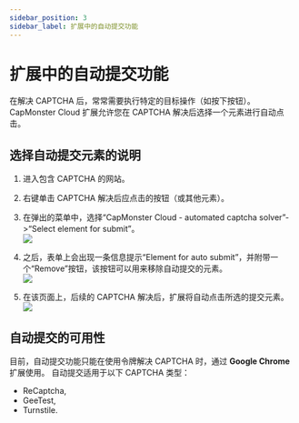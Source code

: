 ```yaml
---
sidebar_position: 3
sidebar_label: 扩展中的自动提交功能
---
```


# 扩展中的自动提交功能
在解决 CAPTCHA 后，常常需要执行特定的目标操作（如按下按钮）。 CapMonster Cloud 扩展允许您在 CAPTCHA 解决后选择一个元素进行自动点击。

## 选择自动提交元素的说明
1. 进入包含 CAPTCHA 的网站。 
2. 右键单击 CAPTCHA 解决后应点击的按钮（或其他元素）。 
3. 在弹出的菜单中，选择“CapMonster Cloud - automated captcha solver”->“Select element for submit”。  
![](./images/autosubmit/submit1.png) 

4. 之后，表单上会出现一条信息提示“Element for auto submit”，并附带一个“Remove”按钮，该按钮可以用来移除自动提交的元素。  
![](./images/autosubmit/submit2.png) 

5. 在该页面上，后续的 CAPTCHA 解决后，扩展将自动点击所选的提交元素。  
![](./images/autosubmit/submit3.gif)

## 自动提交的可用性
目前，自动提交功能只能在使用令牌解决 CAPTCHA 时，通过 **Google Chrome** 扩展使用。
自动提交适用于以下 CAPTCHA 类型：
- ReCaptcha,
- GeeTest,
- Turnstile.
